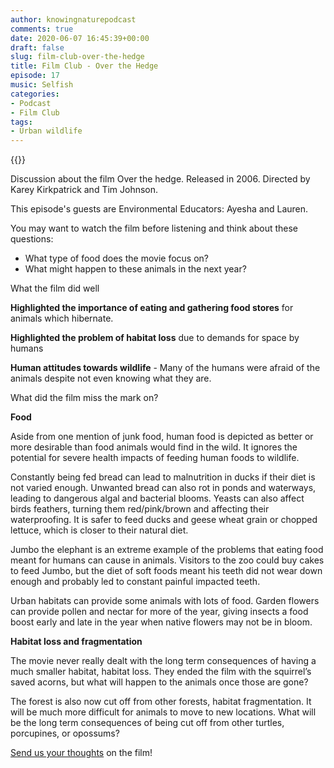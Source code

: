 ```yaml
---
author: knowingnaturepodcast
comments: true
date: 2020-06-07 16:45:39+00:00
draft: false
slug: film-club-over-the-hedge
title: Film Club - Over the Hedge
episode: 17
music: Selfish
categories:
- Podcast
- Film Club
tags:
- Urban wildlife
---
```


{{<podbean id="">}}

Discussion about the film Over the hedge. Released in 2006. Directed by Karey
Kirkpatrick and Tim Johnson.

This episode's guests are Environmental Educators: Ayesha and Lauren.

You may want to watch the film before listening and think about these
questions:

  * What type of food does the movie focus on?
  * What might happen to these animals in the next year?

What the film did well

**Highlighted the importance of eating and gathering food stores** for animals
which hibernate.

**Highlighted the problem of habitat loss** due to demands for space by humans

**Human attitudes towards wildlife** \- Many of the humans were afraid of the
animals despite not even knowing what they are.

What did the film miss the mark on?

**Food**

Aside from one mention of junk food, human food is depicted as better or more
desirable than food animals would find in the wild. It ignores the potential
for severe health impacts of feeding human foods to wildlife.

Constantly being fed bread can lead to malnutrition in ducks if their diet is
not varied enough. Unwanted bread can also rot in ponds and waterways, leading
to dangerous algal and bacterial blooms. Yeasts can also affect birds
feathers, turning them red/pink/brown and affecting their waterproofing. It is
safer to feed ducks and geese wheat grain or chopped lettuce, which is closer
to their natural diet.

Jumbo the elephant is an extreme example of the problems that eating food
meant for humans can cause in animals. Visitors to the zoo could buy cakes to
feed Jumbo, but the diet of soft foods meant his teeth did not wear down
enough and probably led to constant painful impacted teeth.

Urban habitats can provide some animals with lots of food. Garden flowers can
provide pollen and nectar for more of the year, giving insects a food boost
early and late in the year when native flowers may not be in bloom.

**Habitat loss and fragmentation**

The movie never really dealt with the long term consequences of having a much
smaller habitat, habitat loss. They ended the film with the squirrel’s saved
acorns, but what will happen to the animals once those are gone?

The forest is also now cut off from other forests, habitat fragmentation. It
will be much more difficult for animals to move to new locations. What will be
the long term consequences of being cut off from other turtles, porcupines, or
opossums?

[Send us your thoughts](/about) on the film!
